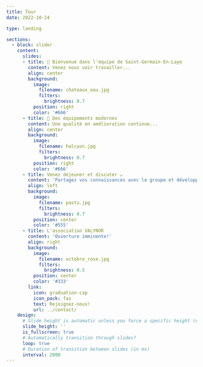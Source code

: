 ```yaml
---
title: Tour
date: 2022-10-24

type: landing

sections:
  - block: slider
    content:
      slides:
      - title: 👋 Bienvenue dans l'équipe de Saint-Germain-En-Laye
        content: Venez nous voir travailler...
        align: center
        background:
          image:
            filename: chateaux_eau.jpg
            filters:
              brightness: 0.7
          position: right
          color: '#666'
      - title: 🚀 Des équipements modernes
        content: Une qualité en amélioration continue...
        align: center
        background:
          image:
            filename: halcyon.jpg
            filters:
              brightness: 0.7
          position: right
          color: '#666'
      - title: Venez déjeuner et discuter ☕️
        content: 'Partagez vos connaissances avec le groupe et développez vos compétences ensemble!'
        align: left
        background:
          image:
            filename: pastu.jpg
            filters:
              brightness: 0.7
          position: center
          color: '#555'
      - title: L'association VALYNOR
        content: 'Ouverture imminente!'
        align: right
        background:
          image:
            filename: octobre_rose.jpg
            filters:
              brightness: 0.5
          position: center
          color: '#333'
        link:
          icon: graduation-cap
          icon_pack: fas
          text: Rejoignez-nous!
          url: ../contact/
    design:
      # Slide height is automatic unless you force a specific height (e.g. '400px')
      slide_height: ''
      is_fullscreen: true
      # Automatically transition through slides?
      loop: true
      # Duration of transition between slides (in ms)
      interval: 2000
---
```

